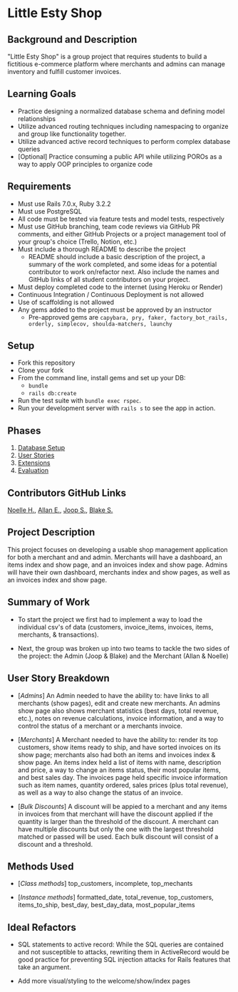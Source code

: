 # Little Esty Shop

## Background and Description

"Little Esty Shop" is a group project that requires students to build a fictitious e-commerce platform where merchants and admins can manage inventory and fulfill customer invoices.

## Learning Goals
- Practice designing a normalized database schema and defining model relationships
- Utilize advanced routing techniques including namespacing to organize and group like functionality together.
- Utilize advanced active record techniques to perform complex database queries
- [Optional] Practice consuming a public API while utilizing POROs as a way to apply OOP principles to organize code

## Requirements
- Must use Rails 7.0.x, Ruby 3.2.2
- Must use PostgreSQL
- All code must be tested via feature tests and model tests, respectively
- Must use GitHub branching, team code reviews via GitHub PR comments, and either GitHub Projects or a project management tool of your group's choice (Trello, Notion, etc.)
- Must include a thorough README to describe the project
   - README should include a basic description of the project, a summary of the work completed, and some ideas for a potential contributor to work on/refactor next. Also include the names and GitHub links of all student contributors on your project. 
- Must deploy completed code to the internet (using Heroku or Render)
- Continuous Integration / Continuous Deployment is not allowed
- Use of scaffolding is not allowed
- Any gems added to the project must be approved by an instructor
  - Pre-approved gems are `capybara, pry, faker, factory_bot_rails, orderly, simplecov, shoulda-matchers, launchy`

## Setup

* Fork this repository
* Clone your fork
* From the command line, install gems and set up your DB:
    * `bundle`
    * `rails db:create`
* Run the test suite with `bundle exec rspec`.
* Run your development server with `rails s` to see the app in action.

## Phases

1. [Database Setup](./doc/db_setup.md)
1. [User Stories](./doc/user_stories.md)
1. [Extensions](./doc/extensions.md)
1. [Evaluation](./doc/evaluation.md)


## Contributors GitHub Links 

[Noelle H.](https://github.com/lofi-nowhale),
[Allan E.](https://github.com/aevans27),
[Joop S.](https://github.com/JoopStark),
[Blake S.](https://github.com/bserge13)

## Project Description 

This project focuses on developing a usable shop management application for both a merchant and and admin. Merchants will have a dashboard, an items index and show page, and an invoices index and show page. Admins will have their own dashboard, merchants index and show pages, as well as an invoices index and show page.    

## Summary of Work 

* To start the project we first had to implement a way to load the individual csv's of data (customers, invoice_items, invoices, items, merchants, & transactions). 

* Next, the group was broken up into two teams to tackle the two sides of the project: the Admin (Joop & Blake) and the Merchant (Allan & Noelle)

## User Story Breakdown 
* [*Admins*] An Admin needed to have the ability to: have links to all merchants (show pages), edit and create new merchants. An admins show page also shows merchant statistics (best days, total revenue, etc.), notes on revenue calculations, invoice information, and a way to control the status of a merchant or a merchants invoice.  

* [*Merchants*] A Merchant needed to have the ability to: render its top customers, show items ready to ship, and have sorted invoices on its show page; merchants also had both an items and invoices index & show page. An items index held a list of items with name, description and price, a way to change an items status, their most popular items, and best sales day. The invoices page held specific invoice information such as item names, quantity ordered, sales prices (plus total revenue), as well as a way to also change the status of an invoice.
  
* [*Bulk Discounts*] A discount will be appied to a merchant and any items in invoices from that merchant will have the discount applied if the quantity is larger than the threshold of the discount.  A merchant can have multiple discounts but only the one with the largest threshold matched or passed will be used. Each bulk discount will consist of a discount and a threshold.

## Methods Used 
* [*Class methods*] top_customers, incomplete, top_mechants

* [*Instance methods*] formatted_date, total_revenue, top_customers, items_to_ship, best_day, best_day_data, most_popular_items   

## Ideal Refactors

* SQL statements to active record: While the SQL queries are contained and not susceptible to attacks, rewriting them in ActiveRecord would be good practice for preventing SQL injection attacks for Rails features that take an argument.

* Add more visual/styling to the welcome/show/index pages  
